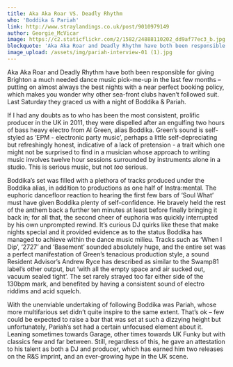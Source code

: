 ```yaml
---
title: Aka Aka Roar VS. Deadly Rhythm
who: 'Boddika & Pariah'
link: http://www.straylandings.co.uk/post/9010979149
author: Georgie_McVicar
image: https://c2.staticflickr.com/2/1582/24888110202_dd9af77ec3_b.jpg
blockquote: 'Aka Aka Roar and Deadly Rhythm have both been responsible for giving Brighton a much needed dance music pick-me-up in the last few months – putting on almost always the best nights with a near perfect booking policy, which makes you wonder why other sea-front clubs haven’t followed suit. Last Saturday they graced us with a night of Boddika & Pariah.'
image_upload: /assets/img/pariah-interview-01 (1).jpg
---
```

Aka Aka Roar and Deadly Rhythm have both been responsible for giving Brighton a much needed dance music pick-me-up in the last few months – putting on almost always the best nights with a near perfect booking policy, which makes you wonder why other sea-front clubs haven’t followed suit. Last Saturday they graced us with a night of Boddika & Pariah.  
  
If I had any doubts as to who has been the most consistent, prolific producer in the UK in 2011, they were dispelled after an engulfing two hours of bass heavy electro from Al Green, alias Boddika. Green’s sound is self-styled as ‘EPM - electronic party music’, perhaps a little self-depreciating but refreshingly honest, indicative of a lack of pretension - a trait which one might not be surprised to find in a musician whose approach to writing music involves twelve hour sessions surrounded by instruments alone in a studio. This is serious music, but not _too_ serious.   
  
Boddika’s set was filled with a plethora of tracks produced under the Boddika alias, in addition to productions as one half of Instra:mental. The euphoric dancefloor reaction to hearing the first few bars of ‘Soul What’ must have given Boddika plenty of self-confidence. He bravely held the rest of the anthem back a further ten minutes at least before finally bringing it back in; for all that, the second cheer of euphoria was quickly interrupted by his own unprompted rewind. It’s curious DJ quirks like these that make nights special and it provided evidence as to the status Boddika has managed to achieve within the dance music milieu. Tracks such as ‘When I Dip’, ‘2727’ and ‘Basement’ sounded absolutely huge, and the entire set was a perfect manifestation of Green’s tenacious production style, a sound Resident Advisor’s Andrew Ryce has described as similar to the Swamp81 label’s other output, but ‘with all the empty space and air sucked out, vacuum sealed tight’. The set rarely strayed too far either side of the 130bpm mark, and benefited by having a consistent sound of electro riddims and acid squelch.  
  
With the unenviable undertaking of following Boddika was Pariah, whose more multifarious set didn’t quite inspire to the same extent. That’s ok – few could be expected to raise a bar that was set at such a dizzying height but unfortunately, Pariah’s set had a certain unfocused element about it. Leaning sometimes towards Garage, other times towards UK Funky but with classics few and far between. Still, regardless of this, he gave an attestation to his talent as both a DJ and producer, which has earned him two releases on the R&S imprint, and an ever-growing hype in the UK scene.